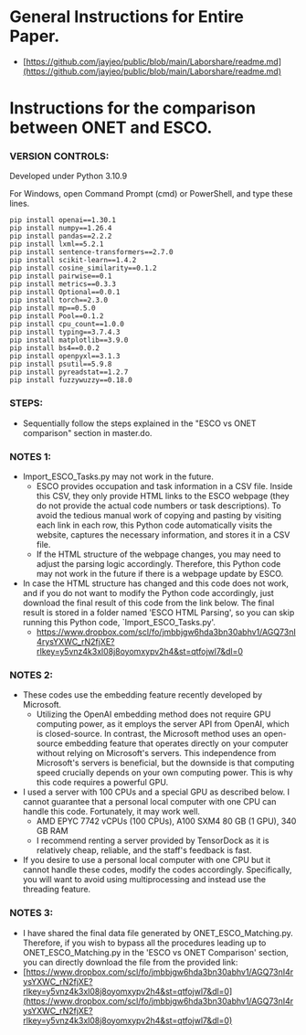 # General Instructions for Entire Paper.
  * [https://github.com/jayjeo/public/blob/main/Laborshare/readme.md](https://github.com/jayjeo/public/blob/main/Laborshare/readme.md)

# Instructions for the comparison between ONET and ESCO. 

### VERSION CONTROLS:
Developed under Python 3.10.9

For Windows, open Command Prompt (cmd) or PowerShell, and type these lines. 
```
pip install openai==1.30.1
pip install numpy==1.26.4
pip install pandas==2.2.2
pip install lxml==5.2.1
pip install sentence-transformers==2.7.0
pip install scikit-learn==1.4.2
pip install cosine_similarity==0.1.2
pip install pairwise==0.1
pip install metrics==0.3.3
pip install Optional==0.0.1
pip install torch==2.3.0
pip install mp==0.5.0
pip install Pool==0.1.2
pip install cpu_count==1.0.0
pip install typing==3.7.4.3
pip install matplotlib==3.9.0
pip install bs4==0.0.2
pip install openpyxl==3.1.3
pip install psutil==5.9.8
pip install pyreadstat==1.2.7
pip install fuzzywuzzy==0.18.0
```

### STEPS:
  * Sequentially follow the steps explained in the "ESCO vs ONET comparison" section in master.do.

### NOTES 1:
  * Import_ESCO_Tasks.py may not work in the future.
    * ESCO provides occupation and task information in a CSV file. Inside this CSV, they only provide HTML links to the ESCO webpage (they do not provide the actual code numbers or task descriptions). To avoid the tedious manual work of copying and pasting by visiting each link in each row, this Python code automatically visits the website, captures the necessary information, and stores it in a CSV file.
    * If the HTML structure of the webpage changes, you may need to adjust the parsing logic accordingly. Therefore, this Python code may not work in the future if there is a webpage update by ESCO.
  * In case the HTML structure has changed and this code does not work, and if you do not want to modify the Python code accordingly, just download the final result of this code from the link below. The final result is stored in a folder named 'ESCO HTML Parsing', so you can skip running this Python code, `Import_ESCO_Tasks.py'.
    * https://www.dropbox.com/scl/fo/jmbbjgw6hda3bn30abhv1/AGQ73nI4rysYXWC_rN2fjXE?rlkey=y5vnz4k3xl08j8oyomxypv2h4&st=qtfojwl7&dl=0

### NOTES 2:
  * These codes use the embedding feature recently developed by Microsoft.
    * Utilizing the OpenAI embedding method does not require GPU computing power, as it employs the server API from OpenAI, which is closed-source. In contrast, the Microsoft method uses an open-source embedding feature that operates directly on your computer without relying on Microsoft's servers. This independence from Microsoft's servers is beneficial, but the downside is that computing speed crucially depends on your own computing power. This is why this code requires a powerful GPU.    
  * I used a server with 100 CPUs and a special GPU as described below. I cannot guarantee that a personal local computer with one CPU can handle this code. Fortunately, it may work well.
    *  AMD EPYC 7742 vCPUs (100 CPUs), A100 SXM4 80 GB (1 GPU), 340 GB RAM
    *  I recommend renting a server provided by TensorDock as it is relatively cheap, reliable, and the staff's feedback is fast.
  * If you desire to use a personal local computer with one CPU but it cannot handle these codes, modify the codes accordingly. Specifically, you will want to avoid using multiprocessing and instead use the threading feature.

### NOTES 3:
  * I have shared the final data file generated by ONET_ESCO_Matching.py. Therefore, if you wish to bypass all the procedures leading up to ONET_ESCO_Matching.py in the 'ESCO vs ONET Comparison' section, you can directly download the file from the provided link:
  * [https://www.dropbox.com/scl/fo/jmbbjgw6hda3bn30abhv1/AGQ73nI4rysYXWC_rN2fjXE?rlkey=y5vnz4k3xl08j8oyomxypv2h4&st=qtfojwl7&dl=0](https://www.dropbox.com/scl/fo/jmbbjgw6hda3bn30abhv1/AGQ73nI4rysYXWC_rN2fjXE?rlkey=y5vnz4k3xl08j8oyomxypv2h4&st=qtfojwl7&dl=0)

